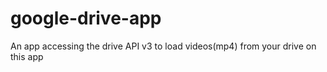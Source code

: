 # google-drive-app
An app accessing the drive API v3 to load videos(mp4) from your drive on this app 
